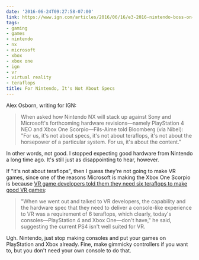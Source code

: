 ```yaml
---
date: '2016-06-24T09:27:58-07:00'
link: https://www.ign.com/articles/2016/06/16/e3-2016-nintendo-boss-on-nx-for-us-its-not-about-specs
tags:
- gaming
- games
- nintendo
- nx
- microsoft
- xbox
- xbox one
- ign
- vr
- virtual reality
- teraflops
title: For Nintendo, It's Not About Specs
---
```


Alex Osborn, writing for IGN:

>When asked how Nintendo NX will stack up against Sony and Microsoft's forthcoming hardware revisions&mdash;namely PlayStation 4 NEO and Xbox One Scorpio&mdash;Fils-Aime told Bloomberg (via Nibel): "For us, it's not about specs, it's not about teraflops, it's not about the horsepower of a particular system. For us, it's about the content."

In other words, not good. I stopped expecting good hardware from Nintendo a long time ago. It's still just as disappointing to hear, however.

If "it's not about teraflops", then I guess they're not going to make VR games, since one of the reasons Microsoft is making the Xbox One Scorpio is because [VR game developers told them they need six teraflops to make good VR games](https://www.ign.com/articles/2016/06/15/e3-2016-xbox-boss-talks-vr-scorpio-specs-and-console-upgrade-cycle):

>"When we went out and talked to VR developers, the capability and the hardware spec that they need to deliver a console-like experience to VR was a requirement of 6 teraflops, which clearly, today's consoles&mdash;PlayStation 4 and Xbox One&mdash;don't have," he said, suggesting the current PS4 isn't well suited for VR.

Ugh. Nintendo, just stop making consoles and put your games on PlayStation and Xbox already. Fine, make gimmicky controllers if you want to, but you don't need your own console to do that.
